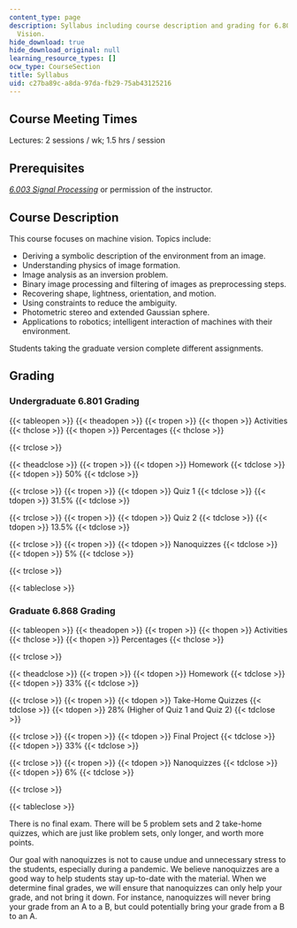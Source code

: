 ```yaml
---
content_type: page
description: Syllabus including course description and grading for 6.801/6.868 Machine
  Vision.
hide_download: true
hide_download_original: null
learning_resource_types: []
ocw_type: CourseSection
title: Syllabus
uid: c27ba89c-a8da-97da-fb29-75ab43125216
---
```


Course Meeting Times
--------------------

Lectures: 2 sessions / wk; 1.5 hrs / session

Prerequisites
-------------

_[6.003 Signal Processing](/courses/6-003-signals-and-systems-fall-2011)_ or permission of the instructor. 

Course Description
------------------

This course focuses on machine vision. Topics include:

*   Deriving a symbolic description of the environment from an image.
*   Understanding physics of image formation.
*   Image analysis as an inversion problem.
*   Binary image processing and filtering of images as preprocessing steps.
*   Recovering shape, lightness, orientation, and motion.
*   Using constraints to reduce the ambiguity.
*   Photometric stereo and extended Gaussian sphere.
*   Applications to robotics; intelligent interaction of machines with their environment.

Students taking the graduate version complete different assignments.

Grading
-------

### Undergraduate 6.801 Grading

{{< tableopen >}}
{{< theadopen >}}
{{< tropen >}}
{{< thopen >}}
Activities
{{< thclose >}}
{{< thopen >}}
Percentages
{{< thclose >}}

{{< trclose >}}

{{< theadclose >}}
{{< tropen >}}
{{< tdopen >}}
Homework
{{< tdclose >}}
{{< tdopen >}}
50%
{{< tdclose >}}

{{< trclose >}}
{{< tropen >}}
{{< tdopen >}}
Quiz 1
{{< tdclose >}}
{{< tdopen >}}
31.5%
{{< tdclose >}}

{{< trclose >}}
{{< tropen >}}
{{< tdopen >}}
Quiz 2
{{< tdclose >}}
{{< tdopen >}}
13.5%
{{< tdclose >}}

{{< trclose >}}
{{< tropen >}}
{{< tdopen >}}
Nanoquizzes
{{< tdclose >}}
{{< tdopen >}}
5%
{{< tdclose >}}

{{< trclose >}}

{{< tableclose >}}

### Graduate 6.868 Grading

{{< tableopen >}}
{{< theadopen >}}
{{< tropen >}}
{{< thopen >}}
Activities
{{< thclose >}}
{{< thopen >}}
Percentages
{{< thclose >}}

{{< trclose >}}

{{< theadclose >}}
{{< tropen >}}
{{< tdopen >}}
Homework
{{< tdclose >}}
{{< tdopen >}}
33%
{{< tdclose >}}

{{< trclose >}}
{{< tropen >}}
{{< tdopen >}}
Take-Home Quizzes
{{< tdclose >}}
{{< tdopen >}}
28% (Higher of Quiz 1 and Quiz 2)
{{< tdclose >}}

{{< trclose >}}
{{< tropen >}}
{{< tdopen >}}
Final Project
{{< tdclose >}}
{{< tdopen >}}
33%
{{< tdclose >}}

{{< trclose >}}
{{< tropen >}}
{{< tdopen >}}
Nanoquizzes
{{< tdclose >}}
{{< tdopen >}}
6%
{{< tdclose >}}

{{< trclose >}}

{{< tableclose >}}

There is no final exam. There will be 5 problem sets and 2 take-home quizzes, which are just like problem sets, only longer, and worth more points.

Our goal with nanoquizzes is not to cause undue and unnecessary stress to the students, especially during a pandemic. We believe nanoquizzes are a good way to help students stay up-to-date with the material. When we determine final grades, we will ensure that nanoquizzes can only help your grade, and not bring it down. For instance, nanoquizzes will never bring your grade from an A to a B, but could potentially bring your grade from a B to an A.